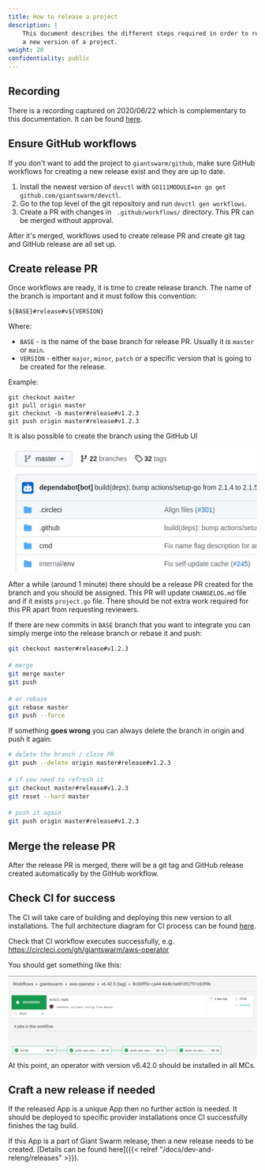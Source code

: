 ```yaml
---
title: How to release a project
description: |
    This document describes the different steps required in order to release
    a new version of a project.
weight: 20
confidentiality: public
---
```


## Recording

There is a recording captured on 2020/06/22 which is complementary to this
documentation. It can be found [here][video].

[video]: https://drive.google.com/file/d/131rkTO8lk8J0NSqqO4hkBEqySzlkX3TM/view

## Ensure GitHub workflows


If you don't want to add the project to `giantswarm/github`,
make sure GitHub workflows for creating a new release exist and they are up to
date.

1. Install the newest version of `devctl` with `GO111MODULE=on go get
   github.com/giantswarm/devctl`.
2. Go to the top level of the git repository and run `devctl gen workflows`.
3. Create a PR with changes in ` .github/workflows/` directory. This PR can be
   merged without approval.

After it's merged, workflows used to create release PR and create git tag and
GitHub release are all set up.

## Create release PR

Once workflows are ready, it is time to create release branch. The name
of the branch is important and it must follow this convention:

```
${BASE}#release#v${VERSION}
```

Where:

- `BASE` - is the name of the base branch for release PR. Usually it is
  `master` or `main`.
- `VERSION` - either `major`, `minor`, `patch` or a specific version that is going to be created for the release.

Example:

```
git checkout master
git pull origin master
git checkout -b master#release#v1.2.3
git push origin master#release#v1.2.3
```

It is also possible to create the branch using the GitHub UI

![create-pr](create-pr.gif)

After a while (around 1 minute) there should be a release PR created for the
branch and you should be assigned. This PR will update `CHANGELOG.md` file and
if it exists `project.go` file. There should be not extra work required for
this PR apart from requesting reviewers.

If there are new commits in `BASE` branch that you want to integrate you can
simply merge into the release branch or rebase it and push:

``` sh
git checkout master#release#v1.2.3

# merge
git merge master
git push

# or rebase
git rebase master
git push --force
```

If something **goes wrong** you can always delete the branch in origin and push
it again:

``` sh
# delete the branch / close PR
git push --delete origin master#release#v1.2.3

# if you need to refresh it
git checkout master#release#v1.2.3
git reset --hard master

# push it again
git push origin master#release#v1.2.3
```

## Merge the release PR

After the release PR is merged, there will be a git tag and GitHub release created
automatically by the GitHub workflow.

## Check CI for success

The CI will take care of building and deploying this new version to all
installations. The full architecture diagram for CI process can be found
[here](https://intranet.giantswarm.io/docs/dev-and-releng/ci/architecture).

Check that CI workflow executes successfully, e.g.
https://circleci.com/gh/giantswarm/aws-operator

You should get something like this:

![aws-operator CI](aws-operator_ci_green.png)
At this point, an operator with version v6.42.0 should be installed in all MCs.

## Craft a new release if needed

If the released App is a unique App then no further action is needed. It should
be deployed to specific provider installations once CI successfully finishes
the tag build.

If this App is a part of Giant Swarm release, then a new release needs
to be created. [Details can be found here]({{< relref "/docs/dev-and-releng/releases" >}}).
